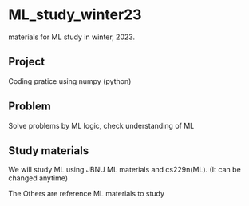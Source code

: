 # ML_study_winter23

materials for ML study in winter, 2023.

## Project
Coding pratice using numpy (python)

## Problem
Solve problems by ML logic, check understanding of ML

## Study materials
We will study ML using JBNU ML materials and cs229n(ML). (It can be changed anytime)

The Others are reference ML materials to study

